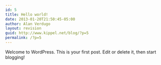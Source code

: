 ```yaml
---
id: 5
title: Hello world!
date: 2013-01-20T21:50:45-05:00
author: Alan Verdugo
layout: revision
guid: http://www.kippel.net/blog/?p=5
permalink: /?p=5
---
```

Welcome to WordPress. This is your first post. Edit or delete it, then start blogging!